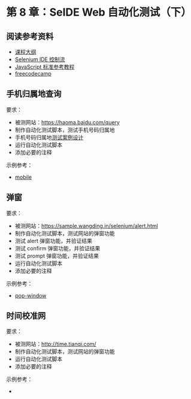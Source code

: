 # 第 8 章：SeIDE Web 自动化测试（下）

## 阅读参考资料

- [课程大纲](http://naotu.baidu.com/file/3eac522d757bf8b4822b37280d5c4ff7?token=2ea0dfb5502d6a4e)
- [Selenium IDE 控制流](https://selenium.wangding.in/control-flow.html)
- [JavaScript 标准参考教程](http://JavaScript.ruanyifeng.com)
- [freecodecamp](https://freecodecamp.cn/)

## 手机归属地查询

要求：
- 被测网站：https://haoma.baidu.com/query
- 制作自动化测试脚本，测试手机号码归属地
- 手机号码归属地[测试案例设计](https://processon.com/view/581805e0e4b09047a82bd47c)
- 运行自动化测试脚本
- 添加必要的注释

示例参考：
- [mobile](https://github.com/wangding/selenium-ide-demo/blob/3.9-demo/test/mobile.side)

## 弹窗

要求：
- 被测网站：https://sample.wangding.in/selenium/alert.html
- 制作自动化测试脚本，测试网站的弹窗功能
- 测试 alert 弹窗功能，并验证结果
- 测试 confirm 弹窗功能，并验证结果
- 测试 prompt 弹窗功能，并验证结果
- 运行自动化测试脚本
- 添加必要的注释

示例参考：
- [pop-window](https://github.com/wangding/selenium-ide-demo/blob/3.9-demo/test/pop-window.side)

## 时间校准网

要求：
- 被测网站：http://time.tianqi.com/
- 制作自动化测试脚本，测试网站的弹窗功能
- 运行自动化测试脚本
- 添加必要的注释

示例参考：
- []()
